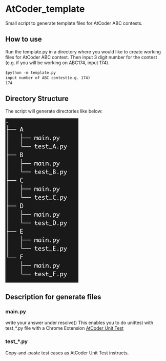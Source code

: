 # AtCoder_template
Small script to generate template files for AtCoder ABC contests.


## How to use
Run the template.py in a directory where you would like to create working files for AtCoder ABC contest.
Then input 3 digit number for the contest (e.g. if you will be working on ABC174, input 174).

>
    $python -m template.py
    input number of ABC contest(e.g. 174)
    174


## Directory Structure
The script will generate directories like below:

![Directory Structure](https://github.com/nyanhi/AtCoder_template/blob/ABC/images/directory_tree.png)


## Description for generate files

### main.py
write your answer under resolve()
This enables you to do unittest with test_*.py file with a Chrome Extension [AtCoder Unit Test](https://github.com/YujiSoftware/ac-unit-test)

### test_*.py
Copy-and-paste test cases as AtCoder Unit Test instructs.